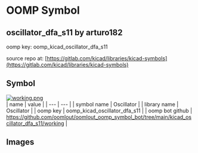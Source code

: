 # OOMP Symbol  
## oscillator_dfa_s11  by arturo182  
  
oomp key: oomp_kicad_oscillator_dfa_s11  
  
source repo at: [https://gitlab.com/kicad/libraries/kicad-symbols](https://gitlab.com/kicad/libraries/kicad-symbols)  
## Symbol  
  
[![working.png](working_600.png)](working.png)  
| name | value | 
| --- | --- | 
| symbol name | Oscillator | 
| library name | Oscillator | 
| oomp key | oomp_kicad_oscillator_dfa_s11 | 
| oomp bot github | https://github.com/oomlout/oomlout_oomp_symbol_bot/tree/main/kicad_oscillator_dfa_s11/working | 
## Images  
